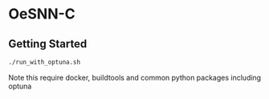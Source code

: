 # OeSNN-C

## Getting Started

```bash
./run_with_optuna.sh
```

Note this require docker, buildtools and common python packages including optuna
